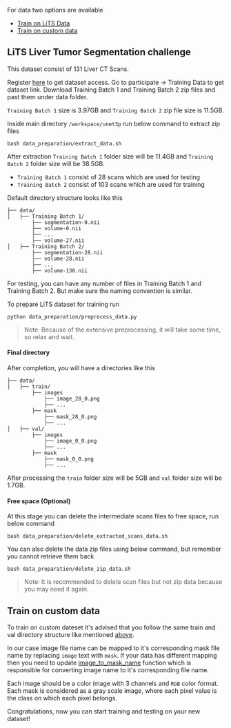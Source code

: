 For data two options are available

- [Train on LiTS Data](#lits-liver-tumor-segmentation-challenge)
- [Train on custom data](#train-on-custom-data)

## LiTS Liver Tumor Segmentation challenge

This dataset consist of 131 Liver CT Scans.

Register [here](https://competitions.codalab.org/competitions/17094) to get dataset access.
Go to participate &rarr; Training Data to get dataset link.
Download Training Batch 1 and Training Batch 2 zip files and past them under data folder.

`Training Batch 1` size is 3.97GB and `Training Batch 2` zip file size is 11.5GB.

Inside main directory `/workspace/unet3p` run below command to extract zip files

```shell
bash data_preparation/extract_data.sh
```

After extraction `Training Batch 1` folder size will be 11.4GB and `Training Batch 2` folder size will be 38.5GB.

- `Training Batch 1` consist of 28 scans which are used for testing
- `Training Batch 2` consist of 103 scans which are used for training

Default directory structure looks like this

    ├── data/
    │   ├── Training Batch 1/
            ├── segmentation-0.nii
            ├── volume-0.nii
            ├── ...
            ├── volume-27.nii
    │   ├── Training Batch 2/
            ├── segmentation-28.nii
            ├── volume-28.nii
            ├── ...
            ├── volume-130.nii

For testing, you can have any number of files in Training Batch 1 and Training Batch 2. But make sure the naming
convention is similar.

To prepare LiTS dataset for training run

```
python data_preparation/preprocess_data.py
```

> Note: Because of the extensive preprocessing, it will take some time, so relax and wait.

#### Final directory

After completion, you will have a directories like this

    ├── data/
    │   ├── train/
            ├── images
                ├── image_28_0.png
                ├── ...
            ├── mask
                ├── mask_28_0.png
                ├── ...
    │   ├── val/
            ├── images
                ├── image_0_0.png
                ├── ...
            ├── mask
                ├── mask_0_0.png
                ├── ...

After processing the `train` folder size will be 5GB and `val` folder size will be 1.7GB.

#### Free space (Optional)

At this stage you can delete the intermediate scans files to free space, run below command

```shell
bash data_preparation/delete_extracted_scans_data.sh
```

You can also delete the data zip files using below command, but remember you cannot retrieve them back

```shell
bash data_preparation/delete_zip_data.sh
```

> Note: It is recommended to delete scan files but not zip data because you may need it again.

## Train on custom data

To train on custom dateset it's advised that you follow the same train and val directory structure like
mentioned [above](#final-directory).

In our case image file name can be mapped to it's corresponding mask file name by replacing `image` text with `mask`. If
your data has different mapping then you need to update [image_to_mask_name](./../utils/images_utils.py#L63) function which
is responsible for converting image name to it's corresponding file name.

Each image should be a color image with 3 channels and `RGB` color format. Each mask is considered as a gray scale
image, where each pixel value is the class on which each pixel belongs.

Congratulations, now you can start training and testing on your new dataset!
